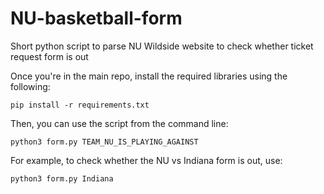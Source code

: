 # NU-basketball-form
Short python script to parse NU Wildside website to check whether ticket request form is out

Once you're in the main repo, install the required libraries using the following:
```
pip install -r requirements.txt
```

Then, you can use the script from the command line:
```
python3 form.py TEAM_NU_IS_PLAYING_AGAINST
```
For example, to check whether the NU vs Indiana form is out, use:
```
python3 form.py Indiana
```
